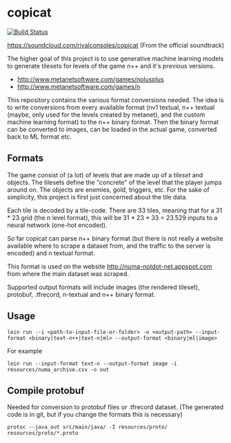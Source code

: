 # copicat
[![Build Status](https://travis-ci.org/falcowinkler/copicat.svg?branch=master)](https://travis-ci.org/falcowinkler/copicat)

https://soundcloud.com/rivalconsoles/copicat (From the official soundtrack)

The higher goal of this project is to use generative machine learning
models to generate tilesets for levels of the game n++ and it's previous versions.

 - http://www.metanetsoftware.com/games/nplusplus
 - http://www.metanetsoftware.com/games/n

This repository contains the various format conversions needed.
The idea is to write conversions from every available format
(nv1 textual, n++ textual (maybe, only used for the levels created by metanet),
and the custom machine learning format) to the n++ binary format.
Then the binary format can be converted to images, can be loaded in the actual game,
converted back to ML format etc.

## Formats

The game consist of (a lot) of levels that are made up of a *tileset*
and objects. The tilesets define the "concrete" of the level that the
player jumps around on. The objects are enemies, gold, triggers, etc.
For the sake of simplicity, this project is first just concerned
about the tile data.

Each tile is decoded by a tile-code. There are 33 tiles,
meaning that for a 31 * 23 grid (the n level format), this will
be 31 * 23 * 33 = 23.529 inputs to a neural network (one-hot encoded).

So far copicat can parse n++ binary format (but there is not
really a website available where to scrape a dataset from, and the traffic
to the server is encoded) and n textual format.

This format is used on the website http://numa-notdot-net.appspot.com
from where the main dataset was scraped.

Supported output formats will include images (the rendered tileset),
protobuf, .tfrecord, n-textual and n++ binary format.

## Usage

`lein run --i <path-to-input-file-or-folder> -o <output-path> --input-format <binary|text-n++|text-n|ml> --output-format <binary|ml|image>` 

For example

`lein run --input-format text-n --output-format image -i resources/numa_archive.csv -o out`
## Compile protobuf

Needed for conversion to protobuf files or .tfrecord dataset.
(The generated code is in git, but if you change the formats this is
necessary)

`protoc --java_out src/main/java/ -I resources/proto/ resources/proto/*.proto`